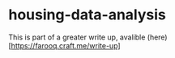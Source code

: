 # housing-data-analysis
This is part of a greater write up, avalible (here)[https://farooq.craft.me/write-up]
